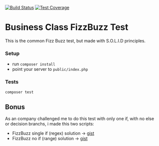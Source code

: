 [![Build Status](https://travis-ci.org/dreanmer/fizzBuzz.svg?branch=master)](https://travis-ci.org/dreanmer/fizzBuzz)
[![Test Coverage](https://codeclimate.com/github/dreanmer/fizzBuzz/badges/coverage.svg)](https://codeclimate.com/github/dreanmer/fizzBuzz/coverage)

# Business Class FizzBuzz Test

This is the common Fizz Buzz test, but made with S.O.L.I.D principles.

### Setup

- run `composer install`
- point your server to `public/index.php`

### Tests

`composer test`

## Bonus

As an company challenged me to do this test with only one if, with no else or decision branchs, i made this two scripts:

- FizzBuzz single if (regex) solution -> [gist](https://gist.github.com/dreanmer/e49faca778a2cc0efc21fa2d688b6f80)
- FizzBuzz no if (range) solution -> [gist](https://gist.github.com/dreanmer/9ce8f70b6312a799516e2e6939867f35)

